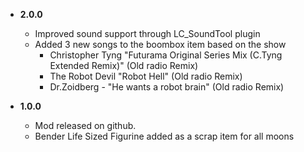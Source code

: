 -   **2.0.0**

    -   Improved sound support through LC_SoundTool plugin
    -   Added 3 new songs to the boombox item based on the show
        -  Christopher Tyng "Futurama Original Series Mix (C.Tyng Extended Remix)" (Old radio Remix)
        -  The Robot Devil "Robot Hell" (Old radio Remix)
        -  Dr.Zoidberg - "He wants a robot brain" (Old radio Remix)

-   **1.0.0**

    -   Mod released on github.
    -   Bender Life Sized Figurine added as a scrap item for all moons
